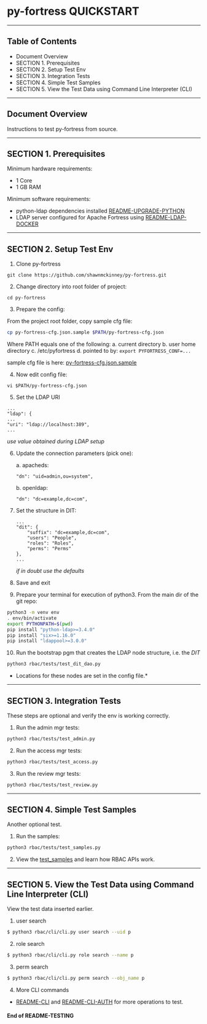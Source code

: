 # py-fortress QUICKSTART
-------------------------------------------------------------------------------
## Table of Contents

 * Document Overview
 * SECTION 1. Prerequisites
 * SECTION 2. Setup Test Env
 * SECTION 3. Integration Tests
 * SECTION 4. Simple Test Samples
 * SECTION 5. View the Test Data using Command Line Interpreter (CLI)   
___________________________________________________________________________________
## Document Overview

Instructions to test py-fortress from source.
___________________________________________________________________________________
## SECTION 1. Prerequisites

Minimum hardware requirements:
 * 1 Core
 * 1 GB RAM
 
Minimum software requirements:
 * python-ldap dependencies installed [README-UPGRADE-PYTHON](./README-UPGRADE-PYTHON.md)
 * LDAP server configured for Apache Fortress using [README-LDAP-DOCKER](./README-LDAP-DOCKER.md)
________________________________________________________________________________
## SECTION 2. Setup Test Env

1. Clone py-fortress
```
git clone https://github.com/shawnmckinney/py-fortress.git
```

2. Change directory into root folder of project:
```
cd py-fortress
```

3. Prepare the config:

From the project root folder, copy sample cfg file:

```bash
cp py-fortress-cfg.json.sample $PATH/py-fortress-cfg.json
```

Where PATH equals one of the following:
a. current directory
b. user home directory
c. /etc/pyfortress
d. pointed to by: ```export PYFORTRESS_CONF=...```

sample cfg file is here: [py-fortress-cfg.json.sample](../py-fortress-cfg.json.sample)

4. Now edit config file:
 ```
vi $PATH/py-fortress-cfg.json
```

5. Set the LDAP URI
```
...
"ldap": {
...
"uri": "ldap://localhost:389",
...
```
*use value obtained during LDAP setup*
        
6. Update the connection parameters (pick one):

    a. apacheds:
    ```
    "dn": "uid=admin,ou=system",
    ```
    
    b. openldap:
    ```
    "dn": "dc=example,dc=com",
    ```

7. Set the structure in DIT:
    ```
    ...
    "dit": {
        "suffix": "dc=example,dc=com",
        "users": "People",
        "roles": "Roles",
        "perms": "Perms"
    },
    ...    
    ```
    *if in doubt use the defaults*
    
8. Save and exit

9. Prepare your terminal for execution of python3.  From the main dir of the git repo:
```bash
python3 -m venv env
. env/bin/activate
export PYTHONPATH=$(pwd)
pip install "python-ldap>=3.4.0"
pip install "six>=1.16.0"
pip install "ldappool>=3.0.0"
```

10. Run the bootstrap pgm that creates the LDAP node structure, i.e. the *DIT*
```bash
python3 rbac/tests/test_dit_dao.py
```
* Locations for these nodes are set in the config file.*
    
__________________________________________________________________________________
## SECTION 3. Integration Tests

These steps are optional and verify the env is working correctly.

1. Run the admin mgr tests:
```bash
python3 rbac/tests/test_admin.py 
```

2. Run the access mgr tests:
```bash
python3 rbac/tests/test_access.py 
```
 
3. Run the review mgr tests:
```bash
python3 rbac/tests/test_review.py 
```
__________________________________________________________________________________
## SECTION 4. Simple Test Samples

Another optional test.  
 
1. Run the samples:
```bash
python3 rbac/tests/test_samples.py 
```

2. View the [test_samples](../rbac/tests/test_samples.py) and learn how RBAC APIs work.

__________________________________________________________________________________
## SECTION 5. View the Test Data using Command Line Interpreter (CLI)

View the test data inserted earlier.

1. user search 
```bash
$ python3 rbac/cli/cli.py user search --uid p
```
    
2. role search 
```bash
$ python3 rbac/cli/cli.py role search --name p
```
    
3. perm search
```bash
$ python3 rbac/cli/cli.py perm search --obj_name p
```

4. More CLI commands
  * [README-CLI](./README-CLI.md) and [README-CLI-AUTH](./README-CLI-AUTH.md) for more operations to test.


#### End of README-TESTING
